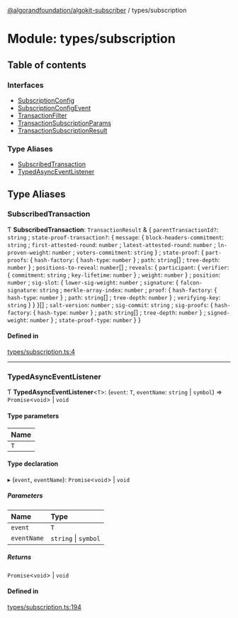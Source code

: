 [@algorandfoundation/algokit-subscriber](../README.md) / types/subscription

# Module: types/subscription

## Table of contents

### Interfaces

- [SubscriptionConfig](../interfaces/types_subscription.SubscriptionConfig.md)
- [SubscriptionConfigEvent](../interfaces/types_subscription.SubscriptionConfigEvent.md)
- [TransactionFilter](../interfaces/types_subscription.TransactionFilter.md)
- [TransactionSubscriptionParams](../interfaces/types_subscription.TransactionSubscriptionParams.md)
- [TransactionSubscriptionResult](../interfaces/types_subscription.TransactionSubscriptionResult.md)

### Type Aliases

- [SubscribedTransaction](types_subscription.md#subscribedtransaction)
- [TypedAsyncEventListener](types_subscription.md#typedasynceventlistener)

## Type Aliases

### SubscribedTransaction

Ƭ **SubscribedTransaction**: `TransactionResult` & \{ `parentTransactionId?`: `string` ; `state-proof-transaction?`: \{ `message`: \{ `block-headers-commitment`: `string` ; `first-attested-round`: `number` ; `latest-attested-round`: `number` ; `ln-proven-weight`: `number` ; `voters-commitment`: `string`  } ; `state-proof`: \{ `part-proofs`: \{ `hash-factory`: \{ `hash-type`: `number`  } ; `path`: `string`[] ; `tree-depth`: `number`  } ; `positions-to-reveal`: `number`[] ; `reveals`: \{ `participant`: \{ `verifier`: \{ `commitment`: `string` ; `key-lifetime`: `number`  } ; `weight`: `number`  } ; `position`: `number` ; `sig-slot`: \{ `lower-sig-weight`: `number` ; `signature`: \{ `falcon-signature`: `string` ; `merkle-array-index`: `number` ; `proof`: \{ `hash-factory`: \{ `hash-type`: `number`  } ; `path`: `string`[] ; `tree-depth`: `number`  } ; `verifying-key`: `string`  }  }  }[] ; `salt-version`: `number` ; `sig-commit`: `string` ; `sig-proofs`: \{ `hash-factory`: \{ `hash-type`: `number`  } ; `path`: `string`[] ; `tree-depth`: `number`  } ; `signed-weight`: `number`  } ; `state-proof-type`: `number`  }  }

#### Defined in

[types/subscription.ts:4](https://github.com/algorandfoundation/algokit-subscriber-ts/blob/main/src/types/subscription.ts#L4)

___

### TypedAsyncEventListener

Ƭ **TypedAsyncEventListener**\<`T`\>: (`event`: `T`, `eventName`: `string` \| `symbol`) => `Promise`\<`void`\> \| `void`

#### Type parameters

| Name |
| :------ |
| `T` |

#### Type declaration

▸ (`event`, `eventName`): `Promise`\<`void`\> \| `void`

##### Parameters

| Name | Type |
| :------ | :------ |
| `event` | `T` |
| `eventName` | `string` \| `symbol` |

##### Returns

`Promise`\<`void`\> \| `void`

#### Defined in

[types/subscription.ts:194](https://github.com/algorandfoundation/algokit-subscriber-ts/blob/main/src/types/subscription.ts#L194)
